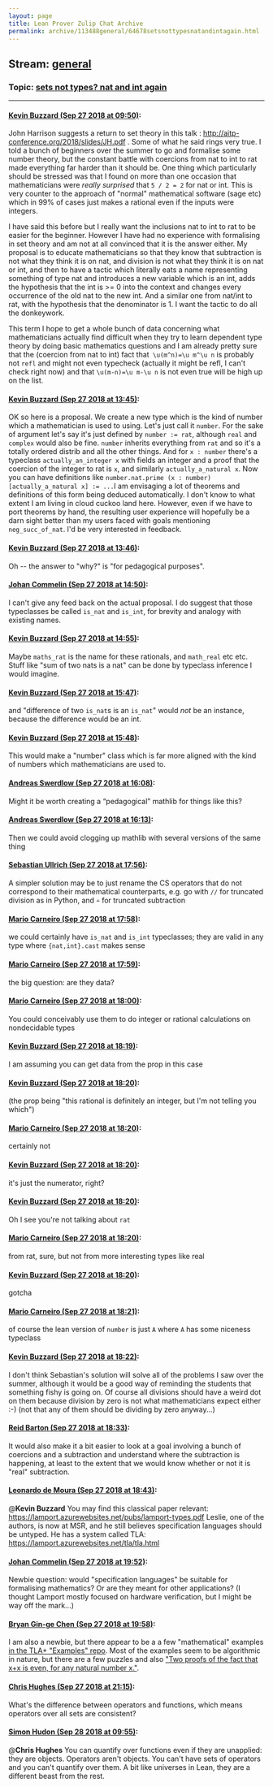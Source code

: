 ```yaml
---
layout: page
title: Lean Prover Zulip Chat Archive 
permalink: archive/113488general/64678setsnottypesnatandintagain.html
---
```


## Stream: [general](index.html)
### Topic: [sets not types? nat and int again](64678setsnottypesnatandintagain.html)

---

#### [Kevin Buzzard (Sep 27 2018 at 09:50)](https://leanprover.zulipchat.com/#narrow/stream/113488-general/topic/sets%20not%20types%3F%20nat%20and%20int%20again/near/134728630):
John Harrison suggests a return to set theory in this talk : http://aitp-conference.org/2018/slides/JH.pdf . Some of what he said rings very true. I told a bunch of beginners over the summer to go and formalise some number theory, but the constant battle with coercions from nat to int to rat made everything far harder than it should be. One thing which particularly should be stressed was that I found on more than one occasion that mathematicians were *really surprised* that `5 / 2 = 2` for nat or int. This is very counter to the approach of "normal" mathematical software (sage etc) which in 99% of cases just makes a rational even if the inputs were integers. 

I have said this before but I really want the inclusions nat to int to rat to be easier for the beginner. However I have had no experience with formalising in set theory and am not at all convinced that it is the answer either. My proposal is to educate mathematicians so that they know that subtraction is not what they think it is on nat, and division is not what they think it is on nat or int, and then to have a tactic which literally eats a name representing something of type nat and introduces a new variable which is an int, adds the hypothesis that the int is >= 0 into the context and changes every occurrence of the old nat to the new int. And a similar one from nat/int to rat, with the hypothesis that the denominator is 1. I want the tactic to do all the donkeywork. 

This term I hope to get a whole bunch of data concerning what mathematicians actually find difficult when they try to learn dependent type theory by doing basic mathematics questions and I am already pretty sure that the (coercion from nat to int) fact that` \u(m^n)=\u m^\u n` is probably not `refl` and might not even typecheck (actually it might be refl, I can't check right now) and that `\u(m-n)=\u m-\u n` is not even true will be high up on the list.

#### [Kevin Buzzard (Sep 27 2018 at 13:45)](https://leanprover.zulipchat.com/#narrow/stream/113488-general/topic/sets%20not%20types%3F%20nat%20and%20int%20again/near/134738904):
OK so here is a proposal. We create a new type which is the kind of number which a mathematician is used to using. Let's just call it `number`. For the sake of argument let's say it's just defined by `number := rat`, although `real` and `complex` would also be fine. `number` inherits everything from `rat` and so it's a totally ordered distrib and all the other things. And for `x : number` there's a typeclass `actually_an_integer x` with fields an integer and a proof that the coercion of the integer to rat is `x`, and similarly `actually_a_natural x`. Now you can have definitions like `number.nat.prime (x : number) [actually_a_natural x] := ...`I am envisaging a lot of theorems and definitions of this form being deduced automatically. I don't know to what extent I am living in cloud cuckoo land here. However, even if we have to port theorems by hand, the resulting user experience will hopefully be a darn sight better than my users faced with goals mentioning `neg_succ_of_nat`. I'd be very interested in feedback.

#### [Kevin Buzzard (Sep 27 2018 at 13:46)](https://leanprover.zulipchat.com/#narrow/stream/113488-general/topic/sets%20not%20types%3F%20nat%20and%20int%20again/near/134738938):
Oh -- the answer to "why?" is "for pedagogical purposes".

#### [Johan Commelin (Sep 27 2018 at 14:50)](https://leanprover.zulipchat.com/#narrow/stream/113488-general/topic/sets%20not%20types%3F%20nat%20and%20int%20again/near/134742043):
I can't give any feed back on the actual proposal. I do suggest that those typeclasses be called `is_nat` and `is_int`, for brevity and analogy with existing names.

#### [Kevin Buzzard (Sep 27 2018 at 14:55)](https://leanprover.zulipchat.com/#narrow/stream/113488-general/topic/sets%20not%20types%3F%20nat%20and%20int%20again/near/134742305):
Maybe `maths_rat` is the name for these rationals, and `math_real` etc etc. Stuff like "sum of two nats is a nat" can be done by typeclass inference I would imagine.

#### [Kevin Buzzard (Sep 27 2018 at 15:47)](https://leanprover.zulipchat.com/#narrow/stream/113488-general/topic/sets%20not%20types%3F%20nat%20and%20int%20again/near/134745401):
and "difference of two `is_nat`s is an `is_nat`" would *not* be an instance, because the difference would be an int.

#### [Kevin Buzzard (Sep 27 2018 at 15:48)](https://leanprover.zulipchat.com/#narrow/stream/113488-general/topic/sets%20not%20types%3F%20nat%20and%20int%20again/near/134745472):
This would make a "number" class which is far more aligned with the kind of numbers which mathematicians are used to.

#### [Andreas Swerdlow (Sep 27 2018 at 16:08)](https://leanprover.zulipchat.com/#narrow/stream/113488-general/topic/sets%20not%20types%3F%20nat%20and%20int%20again/near/134746770):
Might it be worth creating a “pedagogical” mathlib for things like this?

#### [Andreas Swerdlow (Sep 27 2018 at 16:13)](https://leanprover.zulipchat.com/#narrow/stream/113488-general/topic/sets%20not%20types%3F%20nat%20and%20int%20again/near/134747033):
Then we could avoid clogging up mathlib with several versions of the same thing

#### [Sebastian Ullrich (Sep 27 2018 at 17:56)](https://leanprover.zulipchat.com/#narrow/stream/113488-general/topic/sets%20not%20types%3F%20nat%20and%20int%20again/near/134754586):
A simpler solution may be to just rename the CS operators that do not correspond to their mathematical counterparts, e.g. go with `//` for truncated division as in Python, and `∸` for truncated subtraction

#### [Mario Carneiro (Sep 27 2018 at 17:58)](https://leanprover.zulipchat.com/#narrow/stream/113488-general/topic/sets%20not%20types%3F%20nat%20and%20int%20again/near/134754728):
we could certainly have `is_nat` and `is_int` typeclasses; they are valid in any type where `{nat,int}.cast` makes sense

#### [Mario Carneiro (Sep 27 2018 at 17:59)](https://leanprover.zulipchat.com/#narrow/stream/113488-general/topic/sets%20not%20types%3F%20nat%20and%20int%20again/near/134754777):
the big question: are they data?

#### [Mario Carneiro (Sep 27 2018 at 18:00)](https://leanprover.zulipchat.com/#narrow/stream/113488-general/topic/sets%20not%20types%3F%20nat%20and%20int%20again/near/134754907):
You could conceivably use them to do integer or rational calculations on nondecidable types

#### [Kevin Buzzard (Sep 27 2018 at 18:19)](https://leanprover.zulipchat.com/#narrow/stream/113488-general/topic/sets%20not%20types%3F%20nat%20and%20int%20again/near/134756208):
I am assuming you can get data from the prop in this case

#### [Kevin Buzzard (Sep 27 2018 at 18:20)](https://leanprover.zulipchat.com/#narrow/stream/113488-general/topic/sets%20not%20types%3F%20nat%20and%20int%20again/near/134756234):
(the prop being "this rational is definitely an integer, but I'm not telling you which")

#### [Mario Carneiro (Sep 27 2018 at 18:20)](https://leanprover.zulipchat.com/#narrow/stream/113488-general/topic/sets%20not%20types%3F%20nat%20and%20int%20again/near/134756275):
certainly not

#### [Kevin Buzzard (Sep 27 2018 at 18:20)](https://leanprover.zulipchat.com/#narrow/stream/113488-general/topic/sets%20not%20types%3F%20nat%20and%20int%20again/near/134756289):
it's just the numerator, right?

#### [Kevin Buzzard (Sep 27 2018 at 18:20)](https://leanprover.zulipchat.com/#narrow/stream/113488-general/topic/sets%20not%20types%3F%20nat%20and%20int%20again/near/134756303):
Oh I see you're not talking about `rat`

#### [Mario Carneiro (Sep 27 2018 at 18:20)](https://leanprover.zulipchat.com/#narrow/stream/113488-general/topic/sets%20not%20types%3F%20nat%20and%20int%20again/near/134756307):
from rat, sure, but not from more interesting types like real

#### [Kevin Buzzard (Sep 27 2018 at 18:20)](https://leanprover.zulipchat.com/#narrow/stream/113488-general/topic/sets%20not%20types%3F%20nat%20and%20int%20again/near/134756309):
gotcha

#### [Mario Carneiro (Sep 27 2018 at 18:21)](https://leanprover.zulipchat.com/#narrow/stream/113488-general/topic/sets%20not%20types%3F%20nat%20and%20int%20again/near/134756347):
of course the lean version of `number` is just `A` where `A` has some niceness typeclass

#### [Kevin Buzzard (Sep 27 2018 at 18:22)](https://leanprover.zulipchat.com/#narrow/stream/113488-general/topic/sets%20not%20types%3F%20nat%20and%20int%20again/near/134756459):
I don't think Sebastian's solution will solve all of the problems I saw over the summer, although it would be a good way of reminding the students that something fishy is going on. Of course all divisions should have a weird dot on them because division by zero is not what mathematicians expect either :-) (not that any of them should be dividing by zero anyway...)

#### [Reid Barton (Sep 27 2018 at 18:33)](https://leanprover.zulipchat.com/#narrow/stream/113488-general/topic/sets%20not%20types%3F%20nat%20and%20int%20again/near/134757204):
It would also make it a bit easier to look at a goal involving a bunch of coercions and a subtraction and understand where the subtraction is happening, at least to the extent that we would know whether or not it is "real" subtraction.

#### [Leonardo de Moura (Sep 27 2018 at 18:43)](https://leanprover.zulipchat.com/#narrow/stream/113488-general/topic/sets%20not%20types%3F%20nat%20and%20int%20again/near/134757867):
@**Kevin Buzzard** You may find this classical paper relevant: https://lamport.azurewebsites.net/pubs/lamport-types.pdf
Leslie, one of the authors, is now at MSR, and he still believes specification languages should be untyped. He has a system called TLA: https://lamport.azurewebsites.net/tla/tla.html

#### [Johan Commelin (Sep 27 2018 at 19:52)](https://leanprover.zulipchat.com/#narrow/stream/113488-general/topic/sets%20not%20types%3F%20nat%20and%20int%20again/near/134762284):
Newbie question: would "specification languages" be suitable for formalising mathematics? Or are they meant for other applications? (I thought Lamport mostly focused on hardware verification, but I might be way off the mark...)

#### [Bryan Gin-ge Chen (Sep 27 2018 at 19:58)](https://leanprover.zulipchat.com/#narrow/stream/113488-general/topic/sets%20not%20types%3F%20nat%20and%20int%20again/near/134762697):
I am also a newbie, but there appear to be a a few "mathematical" examples [in the TLA+ "Examples" repo](https://github.com/tlaplus/Examples). Most of the examples seem to be algorithmic in nature, but there are a few puzzles and also ["Two proofs of the fact that x+x is even, for any natural number x."](https://github.com/tlaplus/Examples/tree/master/specifications/sums_even).

#### [Chris Hughes (Sep 27 2018 at 21:15)](https://leanprover.zulipchat.com/#narrow/stream/113488-general/topic/sets%20not%20types%3F%20nat%20and%20int%20again/near/134767673):
What's the difference between operators and functions, which means operators over all sets are consistent?

#### [Simon Hudon (Sep 28 2018 at 09:55)](https://leanprover.zulipchat.com/#narrow/stream/113488-general/topic/sets%20not%20types%3F%20nat%20and%20int%20again/near/134807973):
@**Chris Hughes** You can quantify over functions even if they are unapplied: they are objects. Operators aren't objects. You can't have sets of operators and you can't quantify over them. A bit like universes in Lean, they are a different beast from the rest.

